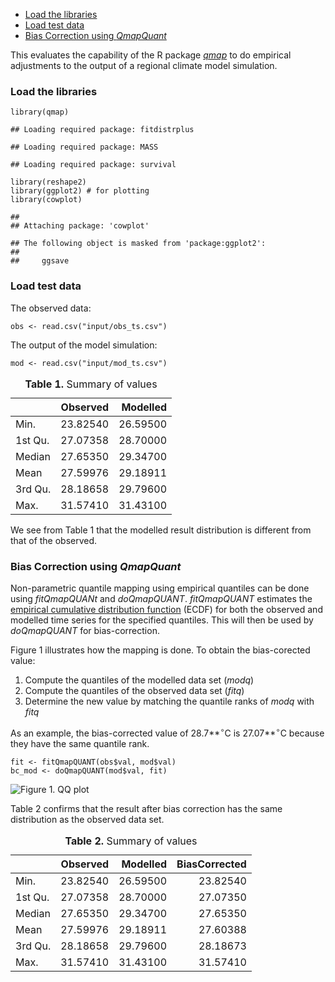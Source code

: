 -   [Load the libraries](#load-the-libraries)
-   [Load test data](#load-test-data)
-   [Bias Correction using
    *QmapQuant*](#bias-correction-using-qmapquant)

This evaluates the capability of the R package
[*qmap*](https://cran.r-project.org/web/packages/qmap/index.html) to do
empirical adjustments to the output of a regional climate model
simulation.

### Load the libraries

    library(qmap)

    ## Loading required package: fitdistrplus

    ## Loading required package: MASS

    ## Loading required package: survival

    library(reshape2)
    library(ggplot2) # for plotting
    library(cowplot)

    ## 
    ## Attaching package: 'cowplot'

    ## The following object is masked from 'package:ggplot2':
    ## 
    ##     ggsave

### Load test data

The observed data:

    obs <- read.csv("input/obs_ts.csv")

The output of the model simulation:

    mod <- read.csv("input/mod_ts.csv")

<table>
<caption><strong>Table 1.</strong> Summary of values</caption>
<thead>
<tr class="header">
<th></th>
<th align="right">Observed</th>
<th align="right">Modelled</th>
</tr>
</thead>
<tbody>
<tr class="odd">
<td>Min.</td>
<td align="right">23.82540</td>
<td align="right">26.59500</td>
</tr>
<tr class="even">
<td>1st Qu.</td>
<td align="right">27.07358</td>
<td align="right">28.70000</td>
</tr>
<tr class="odd">
<td>Median</td>
<td align="right">27.65350</td>
<td align="right">29.34700</td>
</tr>
<tr class="even">
<td>Mean</td>
<td align="right">27.59976</td>
<td align="right">29.18911</td>
</tr>
<tr class="odd">
<td>3rd Qu.</td>
<td align="right">28.18658</td>
<td align="right">29.79600</td>
</tr>
<tr class="even">
<td>Max.</td>
<td align="right">31.57410</td>
<td align="right">31.43100</td>
</tr>
</tbody>
</table>

We see from Table 1 that the modelled result distribution is different
from that of the observed.

### Bias Correction using *QmapQuant*

Non-parametric quantile mapping using empirical quantiles can be done
using *fitQmapQUANt* and *doQmapQUANT*. *fitQmapQUANT* estimates the
[empirical cumulative distribution
function](https://en.wikipedia.org/wiki/Empirical_distribution_function)
(ECDF) for both the observed and modelled time series for the specified
quantiles. This will then be used by *doQmapQUANT* for bias-correction.

Figure 1 illustrates how the mapping is done. To obtain the
bias-corected value:  
1. Compute the quantiles of the modelled data set (*modq*)  
2. Compute the quantiles of the observed data set (*fitq*)  
3. Determine the new value by matching the quantile ranks of *modq* with
*fitq*

As an example, the bias-corrected value of 28.7**<sup>∘</sup>C is
27.07**<sup>∘</sup>C because they have the same quantile rank.

    fit <- fitQmapQUANT(obs$val, mod$val)
    bc_mod <- doQmapQUANT(mod$val, fit)

![Figure 1. QQ
plot](r_qmap_eval_files/figure-markdown_strict/plot_quant-1.png)

Table 2 confirms that the result after bias correction has the same
distribution as the observed data set.

<table>
<caption><strong>Table 2.</strong> Summary of values</caption>
<thead>
<tr class="header">
<th></th>
<th align="right">Observed</th>
<th align="right">Modelled</th>
<th align="right">BiasCorrected</th>
</tr>
</thead>
<tbody>
<tr class="odd">
<td>Min.</td>
<td align="right">23.82540</td>
<td align="right">26.59500</td>
<td align="right">23.82540</td>
</tr>
<tr class="even">
<td>1st Qu.</td>
<td align="right">27.07358</td>
<td align="right">28.70000</td>
<td align="right">27.07350</td>
</tr>
<tr class="odd">
<td>Median</td>
<td align="right">27.65350</td>
<td align="right">29.34700</td>
<td align="right">27.65350</td>
</tr>
<tr class="even">
<td>Mean</td>
<td align="right">27.59976</td>
<td align="right">29.18911</td>
<td align="right">27.60388</td>
</tr>
<tr class="odd">
<td>3rd Qu.</td>
<td align="right">28.18658</td>
<td align="right">29.79600</td>
<td align="right">28.18673</td>
</tr>
<tr class="even">
<td>Max.</td>
<td align="right">31.57410</td>
<td align="right">31.43100</td>
<td align="right">31.57410</td>
</tr>
</tbody>
</table>
